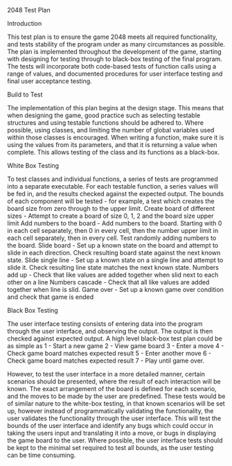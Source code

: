 2048 Test Plan

Introduction

This test plan is to ensure the game 2048 meets all required functionality, and tests stability of the program under as many circumstances as possible. The plan is implemented throughout the development of the game, starting with designing for testing through to black-box testing of the final program. The tests will incorporate both code-based tests of function calls using a range of values, and documented procedures for user interface testing and final user acceptance testing.

Build to Test

The implementation of this plan begins at the design stage. This means that when designing the game, good practice such as selecting testable structures and using testable functions should be adhered to. Where possible, using classes, and limiting the number of global variables used within those classes is encouraged. When writing a function, make sure it is using the values from its parameters, and that it is returning a value when complete. This allows testing of the class and its functions as a black-box.

White Box Testing

To test classes and individual functions, a series of tests are programmed into a separate executable. For each testable function, a series values will be fed in, and the results checked against the expected output. The bounds of each component will be tested - for example, a test which creates the board size from zero through to the upper limit.
Create board of different sizes - Attempt to create a board of size 0, 1, 2 and the board size upper limit
Add numbers to the board - Add numbers to the board. Starting with 0 in each cell separately, then 0 in every cell, then the number upper limit in each cell separately, then in every cell. Test randomly adding numbers to the board.
Slide board - Set up a known state on the board and attempt to slide in each direction. Check resulting board state against the next known state.
Slide single line - Set up a known state on a single line and attempt to slide it. Check resulting line state matches the next known state.
Numbers add up - Check that like values are added together when slid next to each other on a line
Numbers cascade - Check that all like values are added together when line is slid.
Game over - Set up a known game over condition and check that game is ended

Black Box Testing

The user interface testing consists of entering data into the program through the user interface, and observing the output. The output is then checked against expected output. A high level black-box test plan could be as simple as
1 - Start a new game
2 - View game board
3 - Enter a move
4 - Check game board matches expected result
5 - Enter another move
6 - Check game board matches expected result
7 - Play until game over.

However, to test the user interface in a more detailed manner, certain scenarios should be presented, where the result of each interaction will be known. The exact arrangement of the board is defined for each scenario, and the moves to be made by the user are predefined. These tests would be of similar nature to the white-box testing, in that known scenarios will be set up, however instead of programmatically validating the functionality, the user validates the functionality through the user interface. This will test the bounds of the user interface and identify any bugs which could occur in taking the users input and translating it into a move, or bugs in displaying the game board to the user. Where possible, the user interface tests should be kept to the minimal set required to test all bounds, as the user testing can be time consuming.
